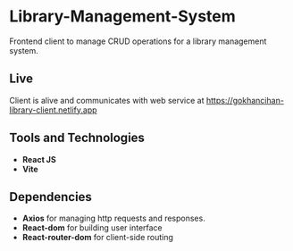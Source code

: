 # Library-Management-System
Frontend client to manage CRUD operations for a library management system. 

## Live
Client is alive and communicates with web service at https://gokhancihan-library-client.netlify.app

## Tools and Technologies
 - <strong>React JS</strong>
 - <strong>Vite</strong>

## Dependencies
 - <strong>Axios</strong> for managing http requests and responses.
 - <strong>React-dom</strong> for building user interface
 - <strong>React-router-dom</strong> for client-side routing